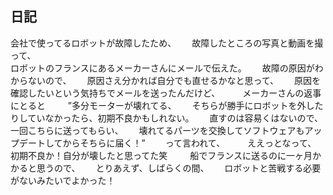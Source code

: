 ## 日記

会社で使ってるロボットが故障したため、　　
故障したところの写真と動画を撮って、  
ロボットのフランスにあるメーカーさんにメールで伝えた。　　
故障の原因がわからないので、　　
原因さえ分かれば自分でも直せるかなと思って、　　
原因を確認したいという気持ちでメールを送ったんだけど、  　　
メーカーさんの返事にとると  　　
”多分モーターが壊れてる、　　
そちらが勝手にロボットを外したりしていなかったら、初期不良かもしれない。　　
直すのは容易くはないので、　　
一回こちらに送ってもらい、　　
壊れてるパーツを交換してソフトウェアもアップデートしてからそちらに届く！”　　
って言われて、  　　
ええっとなって、　　
初期不良か！自分が壊したと思ってた笑 　　
船でフランスに送るのに一ヶ月かかると思うので、　　
とりあえず、しばらくの間、　　
ロボットと苦戦する必要がないみたいでよかった！　　

